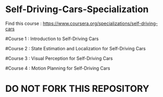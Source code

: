 # Self-Driving-Cars-Specialization
Find this course : https://www.coursera.org/specializations/self-driving-cars


#Course 1 : Introduction to Self-Driving Cars

#Course 2 : State Estimation and Localization for Self-Driving Cars

#Course 3 : Visual Perception for Self-Driving Cars

#Course 4 : Motion Planning for Self-Driving Cars


# DO NOT FORK THIS REPOSITORY
